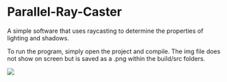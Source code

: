 # Parallel-Ray-Caster

A simple software that uses raycasting to determine the properties of lighting and shadows.

To run the program, simply open the project and compile. The img file does not show on screen but is saved as a .png within the build/src folders. 

<img src="https://raw.githubusercontent.com/Arcticchamo/Parallel-Ray-Caster/master/Parallel%20Ray%20Caster/RayTracing/image1.png" />

